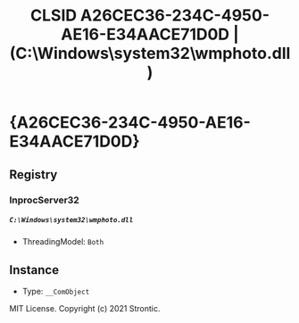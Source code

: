 ﻿---
title: "CLSID A26CEC36-234C-4950-AE16-E34AACE71D0D | (C:\\Windows\\system32\\wmphoto.dll)"
excerpt: What is COM-Object CLSID A26CEC36-234C-4950-AE16-E34AACE71D0D?
---

# {A26CEC36-234C-4950-AE16-E34AACE71D0D}


## Registry


### InprocServer32

##### `C:\Windows\system32\wmphoto.dll`
* ThreadingModel: `Both`

## Instance

* Type: `__ComObject`

MIT License. Copyright (c) 2021 Strontic.


